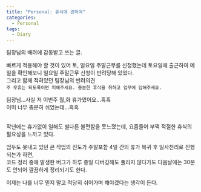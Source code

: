```yaml
---
title: "Personal: 휴식에 관하여"
categories:
  - Personal
tags:
  - Diary
---
```


팀장님의 배려에 감동받고 쓰는 글.

<!--more-->

빠르게 적용해야 할 것이 있어 토, 일요일 주말근무를 신청했는데 토요일에 출근하여 메일을 확인해보니 일요일 주말근무 신청이 반려당해 있었다.  
그리고 함께 적혀있던 팀장님의 반려의견  
`주 무휴는 되도록이면 피해주세요. 충분한 휴식을 취하고 업무에 임해주세요.`

팀장님...사실 저 이번주 월,화 휴가였어요...흑흑  
이미 너무 충분히 쉬었는데...흑흑

<br>
작년에는 휴가없이 일해도 별다른 불편함을 못느꼈는데, 요즘들어 부쩍 적절한 휴식의 필요성을 느끼고 있다.

엄두도 못내고 있던 큰 작업의 진도가 주말포함 4일 간의 휴가 복귀 후 일사천리로 진행되는가 하면,  
코드 정리 중에 발생한 버그가 하루 종일 디버깅해도 풀리지 않다가도 다음날에는 30분도 안되어 깔끔하게 정리되기도 한다.

이제는 나를 너무 믿지 말고 적당히 쉬어가며 해야겠다는 생각이 든다.
